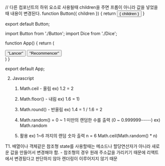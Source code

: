 // 다른 컴포넌트의 하위 요소로 사용될때 children을 주면 프롭이 아니라 값을 넣었을때 내용이 변경된다.
function Button({ children }) {
    return <button>{ children }</button>
}

export default Button;

import Button from './Button';
import Dice from './Dice';

function App() {
    return (    
        <div>
            <div>
            <Button>"Lancer"</Button>
            <Button>"Recommencer"</Button>
            </div>
            <Dice color="blue" num={1}/>
        </div>
    )
}

export default App;





2. Javascript
    1) Math.ceil - 올림 
        ex) 1.2 = 2
    2) Math.floor() - 내림
        ex) 1.6 = 1)
    3) Math.round() - 반올림
        ex) 1.4 = 1 / 1.6 = 2
    4) Math.random() = 0 ~ 1 미만의 랜덤한 수를 출력 (0 ~ 0.999999-----)
        ex) Math.random

    5) 활용
        ex) 1~6 까지의 랜덤 숫자 출력
        n = 6
        Math.ceil(Math.random() * n) 


T1. 배열이나 객체같은 참조형 state를 사용할때는 메소드나 할당연산자가 아니라 새로운 값을 만들어서 변경해야 함. 
    - 참조형의 경우 원래 주소값을 가리키기 때문에 리액트에서 변경됬다고 판단하지 않아 렌더링이 이루어지지 않기 때문